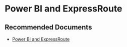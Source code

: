   <properties
	pageTitle="power bi and expressroute"
	description="power bi and expressroute"
	service="microsoft.PowerBIDedicated"
	resource="capacities"
	authors="pjfreitas"
	ms.author="pfreitas"	
	displayOrder="1080"
	selfHelpType="generic"
	supportTopicIds="32628129"
	productPesIds="16334"
	cloudEnvironments="public, MoonCake, fairfax" 
	articleId="01181bc2-40cf-435c-8d69-0d0e0f97bdd0"
	ownershipId="PowerBI_PowerBI"
/>

# Power BI and ExpressRoute

## **Recommended Documents**

* [Power BI and ExpressRoute](https://docs.microsoft.com/power-bi/service-admin-power-bi-expressroute)
